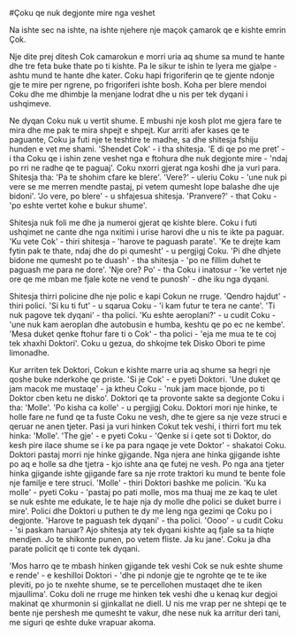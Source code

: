 #Çoku qe nuk degjonte mire nga veshet

Na ishte sec na ishte, na ishte njehere nje maçok çamarok qe e kishte emrin Çok.

Nje dite prej ditesh Cok camarokun e morri uria aq shume sa mund te hante dhe tre feta buke thate po ti kishte. Pa le sikur te ishin te lyera me gjalpe - ashtu mund te hante dhe kater. Coku hapi frigoriferin qe te gjente ndonje gje te mire per ngrene, po frigoriferi ishte bosh. Koha per blere mendoi Coku dhe me dhimbje la menjane lodrat dhe u nis per tek dyqani i ushqimeve.

Ne dyqan Coku nuk u vertit shume. E mbushi nje kosh plot me gjera fare te mira dhe me pak te mira shpejt e shpejt. Kur arriti afer kases qe te paguante, Coku ja futi nje te teshtire te madhe, sa dhe shitesja fshiju hunden e vet me shami. 'Shendet Cok' - i tha shitesja. 'E di qe po me pret' - i tha Coku qe i ishin zene veshet nga e ftohura dhe nuk degjonte mire - 'ndaj po rri ne radhe qe te paguaj'. Coku nxorri gjerat nga koshi dhe ja vuri para. Shitesja tha: 'Pa te shohim cfare ke blere'. 'Vere?' - uleriu Coku - 'une nuk pi vere se me merren mendte pastaj, pi vetem qumesht lope balashe dhe uje bidoni'. 'Jo vere, po blere' - u shfajesua shitesja. 'Pranvere?' - that Coku - 'po eshte vertet kohe e bukur shume'.

Shitesja nuk foli me dhe ja numeroi gjerat qe kishte blere. Coku i futi ushqimet ne cante dhe nga nxitimi i urise harovi dhe u nis te ikte pa paguar. 'Ku vete Cok' - thiri shitesja - 'harove te paguash parate'. 'Ke te drejte kam fytin pak te thate, ndaj dhe do pi qumesht' - u pergjigj Coku. 'Pi dhe dhjete bidone me qumesht po te duash' - tha shitesja - 'po ne fillim duhet te paguash me para ne dore'. 'Nje ore? Po' - tha Coku i inatosur - 'ke vertet nje ore qe me mban me fjale kote ne vend te punosh' - dhe iku nga dyqani. 

Shitesja thirri policine dhe nje polic e kapi Cokun ne rruge. 'Qendro hajdut' - thiri polici. 'Si ku ti fut' - u sqarua Coku - 'i kam futur te tera ne cante'. 'Ti nuk pagove tek dyqani' - tha polici. 'Ku eshte aeroplani?' - u cudit Coku - 'une nuk kam aeroplan dhe autobusin e humba, keshtu qe po ec ne kembe'. 'Mesa duket qenke ftohur fare ti o Cok' - tha polici - 'eja me mua te te coj tek xhaxhi Doktori'. Coku u gezua, do shkojme tek Disko Obori te pime limonadhe.

Kur arriten tek Doktori, Cokun e kishte marre uria aq shume sa hegri nje qoshe buke nderkohe qe priste. 'Si je Cok' - e pyeti Doktori. 'Une duket qe jam macok me mustaqe' - ja ktheu Coku - 'nuk jam mace bjonde, po ti Doktor cben ketu ne disko'. Doktori qe ta provonte sakte sa degjonte Coku i tha: 'Molle'. 'Po kisha ca kolle' - u pergjigj Coku. Doktori mori nje hinke, te holle fare ne fund qe ta fuste Coku ne vesh, dhe te gjere sa nje veze struci e qeruar ne anen tjeter. Pasi ja vuri hinken Cokut tek veshi, i thirri fort mu tek hinka: 'Molle'. 'The gje' - e pyeti Coku - 'Qenke si i qete sot ti Doktor, do kesh pire ilace shume se i ke pa para ngaqe je vete Doktor' - shakatoi Coku. Doktori pastaj morri nje hinke gjigande. Nga njera ane hinka gjigande ishte po aq e holle sa dhe tjetra - kjo ishte ana qe futej ne vesh. Po nga ana tjeter hinka gjigande ishte gjigande fare sa nje rrote traktori ku mund te bente fole nje familje e tere struci. 'Molle' - thiri Doktori bashke me policin. 'Ku ka molle' - pyeti Coku - 'pastaj po pati molle, mos ma thuaj me ze kaq te ulet se nuk eshte me edukate, le te haje nja dy molle dhe polici se duket burre i mire'. Polici dhe Doktori u puthen te dy me leng nga gezimi qe Coku po i degjonte. 'Harove te paguash tek dyqani' - tha polici. 'Oooo' - u cudit Coku - 'si paskam haruar? Ajo shitesja aty tek dyqani kishte aq fjale sa ta hiqte mendjen. Jo te shikonte punen, po vetem fliste. Ja ku jane'. Coku ja dha parate policit qe ti conte tek dyqani.

'Mos harro qe te mbash hinken gjigande tek veshi Cok se nuk eshte shume e rende' - e keshilloi Doktori - 'dhe pi ndonje gje te ngrohte qe te te ike pleviti, po jo te nxehte shume, se te percellohen mustaqet dhe te iken mjaullima'. Coku doli ne rruge me hinken tek veshi dhe u kenaq kur degjoi makinat qe xhurmonin si gjinkallat ne diell. U nis me vrap per ne shtepi qe te bente nje pershesh me qumesht te vakur, dhe nese nuk ka arritur deri tani, me siguri qe eshte duke vrapuar akoma.
